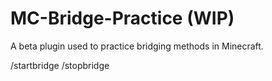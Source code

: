 # MC-Bridge-Practice (WIP)

A beta plugin used to practice bridging methods in Minecraft.

/startbridge
/stopbridge
